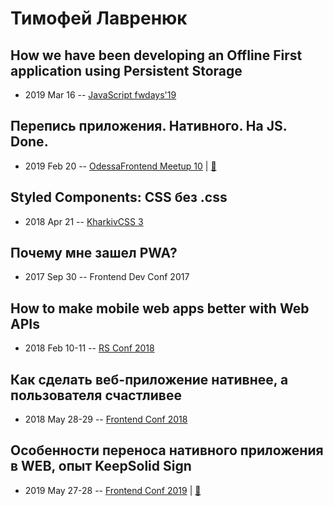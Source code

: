 # Тимофей Лавренюк

## How we have been developing an Offline First application using Persistent Storage
- 2019 Mar 16 -- [JavaScript fwdays&#39;19](https://fwdays.com/en/event/js-fwdays-2019/review/how-we-have-been-developing-an-offline-first-application)    
## Перепись приложения. Нативного. На JS. Done.
- 2019 Feb 20 -- [OdessaFrontend Meetup 10](https://youtu.be/4DN3ctq7RDM)  | [:notebook:](https://www.slideshare.net/odessafrontend/js-done-odessafrontend-meetup-10)  
## Styled Components: CSS без .css
- 2018 Apr 21 -- [KharkivCSS 3](https://www.youtube.com/watch?v=YBk6FPlgVjk)    
## Почему мне зашел PWA?
- 2017 Sep 30 -- Frontend Dev Conf 2017    
## How to make mobile web apps better with Web APIs
- 2018 Feb 10-11 -- [RS Conf 2018](https://youtu.be/AlRCcx5g3L4)    
## Как сделать веб-приложение нативнее, а пользователя счастливее
- 2018 May 28-29 -- [Frontend Conf 2018](https://www.youtube.com/watch?v=aH8fF8lR9aE)    
## Особенности переноса нативного приложения в WEB, опыт KeepSolid Sign
- 2019 May 27-28 -- [Frontend Conf 2019](https://www.youtube.com/watch?v=b-bu6lUNzsg)  | [:notebook:](https://slides.com/timofeylavrenyuk/native-to-web-lite)  

